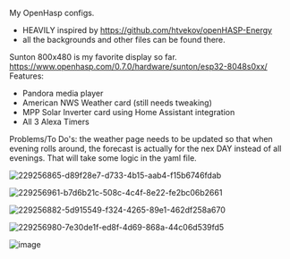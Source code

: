 My OpenHasp configs.
- HEAVILY inspired by https://github.com/htvekov/openHASP-Energy
- all the backgrounds and other files can be found there.

Sunton 800x480 is my favorite display so far. https://www.openhasp.com/0.7.0/hardware/sunton/esp32-8048s0xx/
Features:
- Pandora media player
- American NWS Weather card (still needs tweaking)
- MPP Solar Inverter card using Home Assistant integration
- All 3 Alexa Timers

Problems/To Do's:
the weather page needs to be updated so that when evening rolls around, the forecast is actually for the nex DAY instead of all evenings.  That will take some logic in the yaml file.

![229256865-d89f28e7-d733-4b15-aab4-f15b6746fdab](https://user-images.githubusercontent.com/52110065/233684033-e68685e0-326d-415a-a675-d24d318ccd33.png)

![229256961-b7d6b21c-508c-4c4f-8e22-fe2bc06b2661](https://user-images.githubusercontent.com/52110065/233684022-ee654751-4c52-4825-9125-a9537753af33.png)

![229256882-5d915549-f324-4265-89e1-462df258a670](https://user-images.githubusercontent.com/52110065/233684028-e267135e-87c4-459a-a335-661595e4727d.png)

![229256980-7e30de1f-ed8f-4d69-868a-44c06d539fd5](https://user-images.githubusercontent.com/52110065/233684007-d2a9b34f-b17f-4d17-a7c1-190f4f0729c0.png)

![image](https://github.com/jazzmonger/OpenHasp/assets/52110065/29b408c3-43e4-44a7-8565-585d0af365ee)
